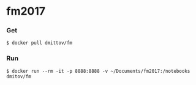 # fm2017

### Get 
```
$ docker pull dmittov/fm
```
### Run
```
$ docker run --rm -it -p 8888:8888 -v ~/Documents/fm2017:/notebooks dmitov/fm
```
